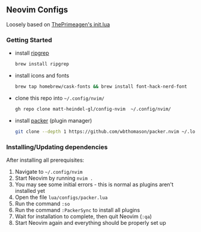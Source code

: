 ## Neovim Configs

Loosely based on [ThePrimeagen's init.lua](https://github.com/ThePrimeagen/init.lua)

### Getting Started

- install [ripgrep](https://github.com/BurntSushi/ripgrep)

  ```bash
  brew install ripgrep
  ```

- install icons and fonts

  ```bash
  brew tap homebrew/cask-fonts && brew install font-hack-nerd-font
  ```

- clone this repo into `~/.config/nvim/`

  ```bash
  gh repo clone matt-heindel-gl/config-nvim  ~/.config/nvim/
  ```

- install [packer](https://github.com/wbthomason/packer.nvim) (plugin manager)

  ```bash
  git clone --depth 1 https://github.com/wbthomason/packer.nvim ~/.local/share/nvim/site/pack/packer/start/packer.nvim
  ```

### Installing/Updating dependencies

After installing all prerequisites:

1. Navigate to `~/.config/nvim`
1. Start Neovim by running `nvim .`
1. You may see some initial errors - this is normal as plugins aren't installed yet
1. Open the file `lua/configs/packer.lua`
1. Run the command `:so`
1. Run the command `:PackerSync` to install all plugins
1. Wait for installation to complete, then quit Neovim (`:qa`)
1. Start Neovim again and everything should be properly set up
